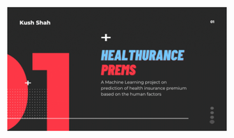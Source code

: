 <img src="https://github.com/shahkv95/healthurance-prems/blob/main/imgs/health%20insurance%20project.gif">
